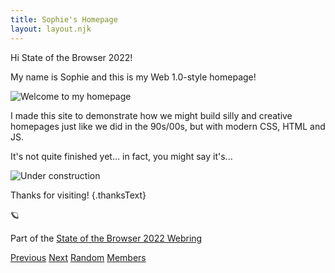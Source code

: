 ```yaml
---
title: Sophie's Homepage
layout: layout.njk
---
```


Hi State of the Browser 2022!

My name is Sophie and this is my Web 1.0-style homepage!

<picture>
  <source srcset="/img/welcome.gif" media="(prefers-reduced-motion: no-preference)">
  <img src="/img/welcome.png" alt="Welcome to my homepage"/>
</picture>

I made this site to demonstrate how we might build silly and creative homepages just like we did in the 90s/00s, but with <span class="">modern CSS, HTML and JS.</span>

It's not quite finished yet... in fact, you might say it's...

<picture>
  <source srcset="/img/consbar.gif" media="(prefers-reduced-motion: no-preference)">
  <img src="/img/consbar.png" alt="Under construction"/>
</picture>

<span class="rainbow-wrapper" data-content="Thanks for visiting!"><span class="rainbow">Thanks for visiting!</span></span> {.thanksText}

<picture>
  <source srcset="/img/colorbar.gif" media="(prefers-reduced-motion: no-preference)">
  <img src="/img/colorbar.png" alt=""/>
</picture>

<div class="webring-container">
<span aria-hidden>🪐</span>
  <p>Part of the
    <a href="https://sotb22-webring.neocities.org" target="_blank" rel="noopener noreferrer">State of the Browser 2022
      Webring</a>
  </p>
  <p>
    <a href="https://webring.sophiekoonin.workers.dev/prev">Previous</a>
    <a href="https://webring.sophiekoonin.workers.dev/next">Next</a>
    <a href="https://webring.sophiekoonin.workers.dev/random" target="_blank" rel="noopener noreferrer">Random</a>
    <a href="https://sotb22-webring.neocities.org" target="_blank" rel="noopener noreferrer">Members</a>
  </p>
</div>
